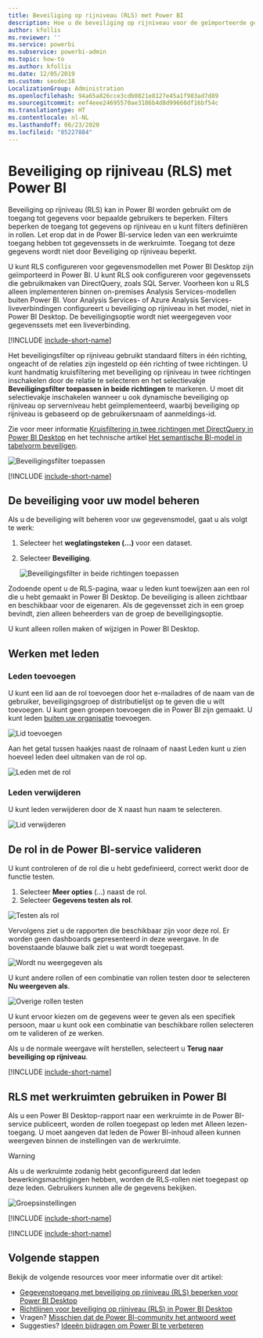 ```yaml
---
title: Beveiliging op rijniveau (RLS) met Power BI
description: Hoe u de beveiliging op rijniveau voor de geïmporteerde gegevenssets en DirectQuery configureert in de Power BI-service.
author: kfollis
ms.reviewer: ''
ms.service: powerbi
ms.subservice: powerbi-admin
ms.topic: how-to
ms.author: kfollis
ms.date: 12/05/2019
ms.custom: seodec18
LocalizationGroup: Administration
ms.openlocfilehash: 94a65a826cce3cdb0821e8127e45a1f983ad7d89
ms.sourcegitcommit: eef4eee24695570ae3186b4d8d99660df16bf54c
ms.translationtype: HT
ms.contentlocale: nl-NL
ms.lasthandoff: 06/23/2020
ms.locfileid: "85227884"
---
```

# <a name="row-level-security-rls-with-power-bi"></a>Beveiliging op rijniveau (RLS) met Power BI

Beveiliging op rijniveau (RLS) kan in Power BI worden gebruikt om de toegang tot gegevens voor bepaalde gebruikers te beperken. Filters beperken de toegang tot gegevens op rijniveau en u kunt filters definiëren in rollen. Let erop dat in de Power BI-service leden van een werkruimte toegang hebben tot gegevenssets in de werkruimte. Toegang tot deze gegevens wordt niet door Beveiliging op rijniveau beperkt.

U kunt RLS configureren voor gegevensmodellen met Power BI Desktop zijn geïmporteerd in Power BI. U kunt RLS ook configureren voor gegevenssets die gebruikmaken van DirectQuery, zoals SQL Server. Voorheen kon u RLS alleen implementeren binnen on-premises Analysis Services-modellen buiten Power BI. Voor Analysis Services- of Azure Analysis Services-liveverbindingen configureert u beveiliging op rijniveau in het model, niet in Power BI Desktop. De beveiligingsoptie wordt niet weergegeven voor gegevenssets met een liveverbinding.

[!INCLUDE [include-short-name](../includes/rls-desktop-define-roles.md)]

Het beveiligingsfilter op rijniveau gebruikt standaard filters in één richting, ongeacht of de relaties zijn ingesteld op één richting of twee richtingen. U kunt handmatig kruisfiltering met beveiliging op rijniveau in twee richtingen inschakelen door de relatie te selecteren en het selectievakje **Beveiligingsfilter toepassen in beide richtingen** te markeren. U moet dit selectievakje inschakelen wanneer u ook dynamische beveiliging op rijniveau op serverniveau hebt geïmplementeerd, waarbij beveiliging op rijniveau is gebaseerd op de gebruikersnaam of aanmeldings-id.

Zie voor meer informatie [Kruisfiltering in twee richtingen met DirectQuery in Power BI Desktop](../transform-model/desktop-bidirectional-filtering.md) en het technische artikel [Het semantische BI-model in tabelvorm beveiligen](https://download.microsoft.com/download/D/2/0/D20E1C5F-72EA-4505-9F26-FEF9550EFD44/Securing%20the%20Tabular%20BI%20Semantic%20Model.docx).

![Beveiligingsfilter toepassen](media/service-admin-rls/rls-apply-security-filter.png)


[!INCLUDE [include-short-name](../includes/rls-desktop-view-as-roles.md)]

## <a name="manage-security-on-your-model"></a>De beveiliging voor uw model beheren

Als u de beveiliging wilt beheren voor uw gegevensmodel, gaat u als volgt te werk:

1. Selecteer het **weglatingsteken (...)**  voor een dataset.
2. Selecteer **Beveiliging**.
   
   ![Beveiligingsfilter in beide richtingen toepassen](media/service-admin-rls/rls-security.png)

Zodoende opent u de RLS-pagina, waar u leden kunt toewijzen aan een rol die u hebt gemaakt in Power BI Desktop. De beveiliging is alleen zichtbaar en beschikbaar voor de eigenaren. Als de gegevensset zich in een groep bevindt, zien alleen beheerders van de groep de beveiligingsoptie. 

U kunt alleen rollen maken of wijzigen in Power BI Desktop.

## <a name="working-with-members"></a>Werken met leden

### <a name="add-members"></a>Leden toevoegen

U kunt een lid aan de rol toevoegen door het e-mailadres of de naam van de gebruiker, beveiligingsgroep of distributielijst op te geven die u wilt toevoegen. U kunt geen groepen toevoegen die in Power BI zijn gemaakt. U kunt leden [buiten uw organisatie](../guidance/whitepaper-azure-b2b-power-bi.md#data-security-for-external-partners) toevoegen.

![Lid toevoegen](media/service-admin-rls/rls-add-member.png)

Aan het getal tussen haakjes naast de rolnaam of naast Leden kunt u zien hoeveel leden deel uitmaken van de rol op.

![Leden met de rol](media/service-admin-rls/rls-member-count.png)

### <a name="remove-members"></a>Leden verwijderen

U kunt leden verwijderen door de X naast hun naam te selecteren. 

![Lid verwijderen](media/service-admin-rls/rls-remove-member.png)

## <a name="validating-the-role-within-the-power-bi-service"></a>De rol in de Power BI-service valideren

U kunt controleren of de rol die u hebt gedefinieerd, correct werkt door de functie testen. 

1. Selecteer **Meer opties** (...) naast de rol.
2. Selecteer **Gegevens testen als rol**.

![Testen als rol](media/service-admin-rls/rls-test-role.png)

Vervolgens ziet u de rapporten die beschikbaar zijn voor deze rol. Er worden geen dashboards gepresenteerd in deze weergave. In de bovenstaande blauwe balk ziet u wat wordt toegepast.

![Wordt nu weergegeven als <rol>](media/service-admin-rls/rls-test-role2.png)

U kunt andere rollen of een combinatie van rollen testen door te selecteren **Nu weergeven als**.

![Overige rollen testen](media/service-admin-rls/rls-test-role3.png)

U kunt ervoor kiezen om de gegevens weer te geven als een specifiek persoon, maar u kunt ook een combinatie van beschikbare rollen selecteren om te valideren of ze werken. 

Als u de normale weergave wilt herstellen, selecteert u **Terug naar beveiliging op rijniveau**.

[!INCLUDE [include-short-name](../includes/rls-usernames.md)]

## <a name="using-rls-with-workspaces-in-power-bi"></a>RLS met werkruimten gebruiken in Power BI

Als u een Power BI Desktop-rapport naar een werkruimte in de Power BI-service publiceert, worden de rollen toegepast op leden met Alleen lezen-toegang. U moet aangeven dat leden de Power BI-inhoud alleen kunnen weergeven binnen de instellingen van de werkruimte.

> [!WARNING]
> Als u de werkruimte zodanig hebt geconfigureerd dat leden bewerkingsmachtigingen hebben, worden de RLS-rollen niet toegepast op deze leden. Gebruikers kunnen alle de gegevens bekijken.

![Groepsinstellingen](media/service-admin-rls/rls-group-settings.png)

[!INCLUDE [include-short-name](../includes/rls-limitations.md)]

[!INCLUDE [include-short-name](../includes/rls-faq.md)]

## <a name="next-steps"></a>Volgende stappen

Bekijk de volgende resources voor meer informatie over dit artikel:

- [Gegevenstoegang met beveiliging op rijniveau (RLS) beperken voor Power BI Desktop](../create-reports/desktop-rls.md)
- [Richtlijnen voor beveiliging op rijniveau (RLS) in Power BI Desktop](../guidance/rls-guidance.md)
- Vragen? [Misschien dat de Power BI-community het antwoord weet](https://community.powerbi.com/)
- Suggesties? [Ideeën bijdragen om Power BI te verbeteren](https://ideas.powerbi.com/)
